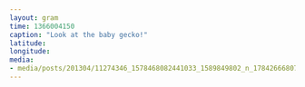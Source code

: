 ```yaml
---
layout: gram
time: 1366004150
caption: "Look at the baby gecko!"
latitude: 
longitude: 
media:
- media/posts/201304/11274346_1578468082441033_1589849802_n_17842666807000351.jpg
---
```

